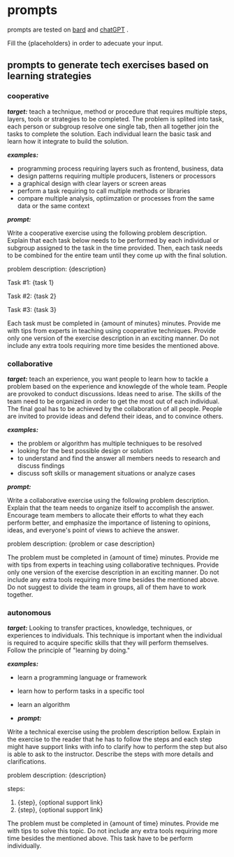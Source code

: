 # prompts

prompts are tested on [bard](https://bard.google.com/u/1/) and [chatGPT](https://chat.openai.com/) .

Fill the {placeholders} in order to adecuate your input.

## prompts to generate tech exercises based on learning strategies

### cooperative

**_target:_** teach a technique, method or procedure that requires multiple steps, layers, tools or strategies to be completed. The problem is splited into task, each person or subgroup resolve one single tab, then all together join the tasks to complete the solution. Each individual learn the basic task and learn how it integrate to build the solution.

**_examples:_**

- programming process requiring layers such as frontend, business, data
- design patterns requiring multiple producers, listeners or processors
- a graphical design with clear layers or screen areas
- perform a task requiring to call multiple methods or libraries
- compare multiple analysis, optiimzation or processes from the same data or the same context

**_prompt:_**

Write a cooperative exercise using the following problem description. Explain that each task below needs to be performed by each individual or subgroup assigned to the task in the time provided. Then, each task needs to be combined for the entire team until they come up with the final solution.

problem description: {description}

Task #1: {task 1}

Task #2: {task 2}

Task #3: {task 3}

Each task must be completed in {amount of minutes} minutes. Provide me with tips from experts in teaching using cooperative techniques. Provide only one version of the exercise description in an exciting manner. Do not include any extra tools requiring more time besides the mentioned above.

### collaborative

**_target:_** teach an experience, you want people to learn how to tackle a problem based on the experience and knowlegde of the whole team. People are provoked to conduct discussions. Ideas need to arise. The skills of the team need to be organized in order to get the most out of each individual. The final goal has to be achieved by the collaboration of all people. People are invited to provide ideas and defend their ideas, and to convince others.

**_examples:_**

- the problem or algorithm has multiple techniques to be resolved
- looking for the best possible design or solution
- to understand and find the answer all members needs to research and discuss findings
- discuss soft skills or management situations or analyze cases

**_prompt:_**

Write a collaborative exercise using the following problem description. Explain that the team needs to organize itself to accomplish the answer. Encourage team members to allocate their efforts to what they each perform better, and emphasize the importance of listening to opinions, ideas, and everyone's point of views to achieve the answer.

problem description: {problem or case description}

The problem must be completed in {amount of time} minutes. Provide me with tips from experts in teaching using collaborative techniques. Provide only one version of the exercise description in an exciting manner. Do not include any extra tools requiring more time besides the mentioned above. Do not suggest to divide the team in groups, all of them have to work together.

### autonomous

**_target:_** Looking to transfer practices, knowledge, techniques, or experiences to individuals. This technique is important when the individual is required to acquire specific skills that they will perform themselves. Follow the principle of "learning by doing."

**_examples:_**

- learn a programming language or framework
- learn how to perform tasks in a specific tool
- learn an algorithm

- **_prompt:_**

Write a technical exercise using the problem description bellow. Explain in the exercise to the reader that he has to follow the steps and each step might have support links with info to clarify how to perform the step but also is able to ask to the instructor. Describe the steps with more details and clarifications.

problem description: {description}

steps:

1. {step}, {optional support link}
2. {step}, {optional support link}

The problem must be completed in {amount of time} minutes. Provide me with tips to solve this topic. Do not include any extra tools requiring more time besides the mentioned above. This task have to be perform individually.
